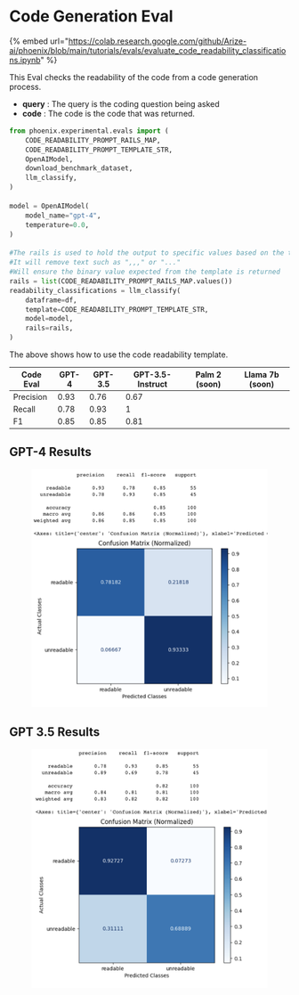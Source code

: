 # Code Generation Eval

{% embed url="https://colab.research.google.com/github/Arize-ai/phoenix/blob/main/tutorials/evals/evaluate_code_readability_classifications.ipynb" %}

This Eval checks the readability of the code from a code generation process.

* **query** : The query is the coding question being asked
* **code** : The code is the code that was returned.

```python
from phoenix.experimental.evals import (
    CODE_READABILITY_PROMPT_RAILS_MAP,
    CODE_READABILITY_PROMPT_TEMPLATE_STR,
    OpenAIModel,
    download_benchmark_dataset,
    llm_classify,
)

model = OpenAIModel(
    model_name="gpt-4",
    temperature=0.0,
)

#The rails is used to hold the output to specific values based on the template
#It will remove text such as ",,," or "..."
#Will ensure the binary value expected from the template is returned 
rails = list(CODE_READABILITY_PROMPT_RAILS_MAP.values())
readability_classifications = llm_classify(
    dataframe=df,
    template=CODE_READABILITY_PROMPT_TEMPLATE_STR,
    model=model,
    rails=rails,
)
```

The above shows how to use the code readability template.

| Code Eval | GPT-4 | GPT-3.5 | GPT-3.5-Instruct | Palm 2 (soon) | Llama 7b (soon) |
| --------- | ----- | ------- | ---------------- | ------------- | --------------- |
| Precision | 0.93  | 0.76    | 0.67             |               |                 |
| Recall    | 0.78  | 0.93    | 1                |               |                 |
| F1        | 0.85  | 0.85    | 0.81             |               |                 |

## GPT-4 Results

<figure><img src="../../.gitbook/assets/Screenshot 2023-09-16 at 5.45.20 PM.png" alt=""><figcaption></figcaption></figure>

## GPT 3.5 Results

<figure><img src="../../.gitbook/assets/Screenshot 2023-09-16 at 5.49.07 PM (1).png" alt=""><figcaption></figcaption></figure>
